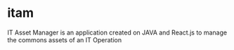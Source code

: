 # itam
IT Asset Manager is an application created on JAVA and React.js to manage the commons assets of an IT Operation
